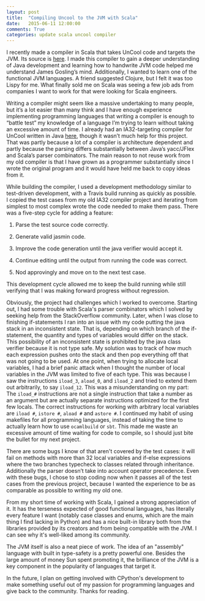 ```yaml
---
layout: post
title:  "Compiling Uncool to the JVM with Scala"
date:   2015-06-11 12:00:00
comments: True
categories: update scala uncool compiler
---
```


I recently made a compiler in Scala that takes UnCool code and targets
the JVM. Its source is [here](https://github.com/jsnider3/Scales). I made
this compiler to gain a deeper understanding of Java development and
learning how to handwrite JVM code helped me understand James Gosling’s
mind. Additionally, I wanted to learn one of the functional JVM languages.
A friend suggested Clojure, but I felt it was too Lispy for me. What
finally sold me on Scala was seeing a few job ads from companies I want to
work for that were looking for Scala engineers.

Writing a compiler might seem like a massive undertaking to many people,
but it’s a lot easier than many think and I have enough experience
implementing programming languages that writing a compiler is enough to
“battle test” my knowledge of a language I’m trying to learn without
taking an excessive amount of time. I already had an IA32-targeting
compiler for UnCool written in Java
[here](https://github.com/jsnider3/Uncool), though it wasn’t much help
for this project. That was partly because a lot of a compiler is
architecture dependent and partly because the parsing differs
substantially between Java’s yacc/JFlex and Scala’s parser combinators.
The main reason to not reuse work from my old compiler is that I have grown
as a programmer substantially since I wrote the original program and it
would have held me back to copy ideas from it.

While building the compiler, I used a development methodology similar to
test-driven development, with a Travis build running as quickly as
possible. I copied the test cases from my old IA32 compiler project and
iterating from simplest to most complex wrote the code needed to make them
pass. There was a five-step cycle for adding a feature:

1. Parse the test source code correctly.

2. Generate valid jasmin code.

3. Improve the code generation until the java verifier would accept it.

4. Continue editing until the output from running the code was correct.

5. Nod approvingly and move on to the next test case.

This development cycle allowed me to keep the build running while still
verifying that I was making forward progress without regression.

Obviously, the project had challenges which I worked to overcome. Starting
out, I had some trouble with Scala's parser combinators which I solved by
seeking help from the StackOverflow community. Later, when I was close to
finishing if-statements I ran into an issue with my code putting the java
stack in an inconsistent state. That is, depending on which branch of the
if-statement, the quantity and types of variables would differ on the
stack. This possibility of an inconsistent state is prohibited by the java
class verifier because it is not type safe. My solution was to track of
how much each expression  pushes onto the stack and then pop everything
off that was not going to be used. At one point, when trying to allocate
local variables, I had a brief panic attack when I thought the number of
local variables in the JVM was limited to five of each type. This was
because I saw the instructions `iload_3`, `aload_0`, and `iload_2` and
tried to extend them out arbitrarily, to say `iload_12`. This was a
misunderstanding on my part: The `iload_#` instructions are not a single
instruction that take a number as an argument but are actually separate
instructions optimized for the first few locals. The correct instructions
for working with arbitrary local variables are `iload #`, `istore #`,
`aload #` and `astore #`. I continued my habit of using makefiles for all
programming languages, instead of taking the time to actually learn how to
use `ocamlbuild` or `sbt`. This made me waste an excessive amount of time
waiting for code to compile, so I should just bite the bullet for my next
project.

There are some bugs I know of that aren't covered by the test cases: it
will fail on methods with more than 32 local variables and if-else
expressions where the two branches typecheck to classes related through
inheritance. Additionally the parser doesn’t take into account operator
precedence. Even with these bugs, I chose to stop coding now when it
passes all of the test cases from the previous project, because I wanted
the experience to be as comparable as possible to writing my old one.

From my short time of working with Scala, I gained a strong appreciation
of it. It has the terseness expected of good functional languages, has
literally every feature I want (notably case classes and enums, which are
the main thing I find lacking in Python) and has a nice built-in library
both from the libraries provided by its creators and from being compatible
with the JVM. I can see why it's well-liked among its community.

The JVM itself is also a neat piece of work. The idea of an "assembly"
language with built in type-safety is a pretty powerful one. Besides the
large amount of money Sun spent promoting it, the brilliance of the JVM is
a key component in the popularity of languages that target it.

In the future, I plan on getting involved with CPython's development to
make something useful out of my passion for programming languages and give
back to the community. Thanks for reading.

